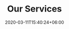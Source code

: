 ---
title: "Our Services"
section_title: "Our online and offline services"
description : "Our services range from fully abstracted, like EasyFAAS, to hands-on like EasyKube, a managed Kubernetes."
draft: false
date: 2020-03-11T15:40:24+06:00

---